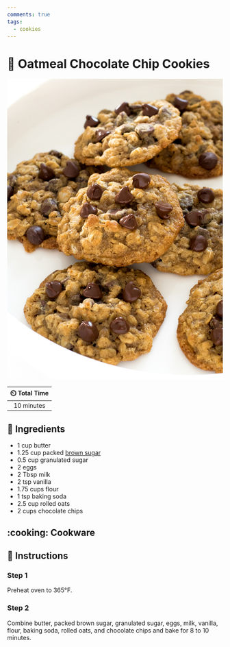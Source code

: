 ```yaml
---
comments: true
tags:
  - cookies
---
```

# :cookie: Oatmeal Chocolate Chip Cookies

![Oatmeal Chocolate Chip Cookies](../assets/images/oatmeal-chocolate-chip-cookies.jpg)

| :timer_clock: Total Time |
|:-----------------------: |
| 10 minutes |

## :salt: Ingredients

- 1 cup butter
- 1.25 cup packed [brown sugar][1]
- 0.5 cup granulated sugar
- 2 eggs
- 2 Tbsp milk
- 2 tsp vanilla
- 1.75 cups flour
- 1 tsp baking soda
- 2.5 cup rolled oats
- 2 cups chocolate chips

## :cooking: Cookware

## :pencil: Instructions

### Step 1

Preheat oven to 365°F.

### Step 2

Combine butter, packed brown sugar, granulated sugar, eggs, milk, vanilla, flour, baking soda, rolled oats, and
chocolate chips and bake for 8 to 10 minutes.

[1]: <../ingredients/brown-sugar.md>
